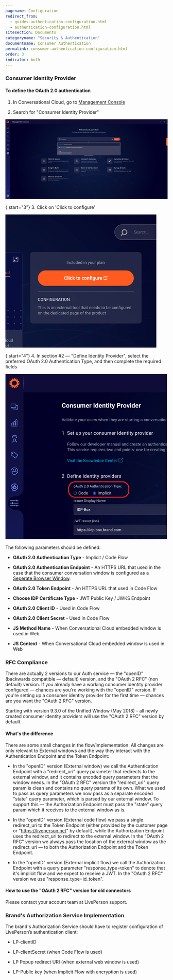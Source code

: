 ```yaml
---
pagename: Configuration
redirect_from:
  - guides-authentication-configuration.html
  - authentication-configuration.html
sitesection: Documents
categoryname: "Security & Authentication"
documentname: Consumer Authentication
permalink: consumer-authentication-configuration.html
order: 3
indicator: both
---
```


### Consumer Identity Provider

#### To define the OAuth 2.0 authentication

1.	In Conversational Cloud, go to [Management Console](https://knowledge.liveperson.com/admin-settings-management-console-overview.html)

2.	Search for "Consumer Identity Provider"

![Search for Consumer Identity Provider in the Management Console](img/mgmt_search_consumer_idp.png)

{:start="3"}
3.  Click on 'Click to configure'

![Click to configure the Consumer Identity Provider](img/mgmt_consumer_idp_configure.png)

{:start="4"}
4. In section #2 — "Define Identity Provider", select the preferred OAuth 2.0 Authentication Type, and then complete the required fields

![Select consumer authentication type](img/consumer_idp_select_type.png)

The following parameters should be defined:

* **OAuth 2.0 Authentication Type** - Implicit / Code Flow

* **OAuth 2.0 Authentication Endpoint** - An HTTPS URL that used in the case that the consumer conversation window is configured as a [Seperate Browser Window](https://knowledge.liveperson.com/messaging-channels-web-messaging-authenticated-web-messaging.html#separate-browser-window-flow).

* **OAuth 2.0 Token Endpoint** - An HTTPS URL that used in Code Flow

* **Choose IDP Certificate Type** - JWT Public Key / JWKS Endpoint

* **OAuth 2.0 Client ID** - Used in Code Flow

* **OAuth 2.0 Client Secret** - Used in Code Flow

* **JS Method Name** - When Conversational Cloud embedded window is used in Web

* **JS Context** - When Conversational Cloud embedded window is used in Web

### RFC Compliance

There are actually 2 versions to our Auth service — the "openID" (backwards compatible — default) version, and the "OAuth 2 RFC" (non default) version. If you already have a working consumer identity provider configured — chances are you're working with the "openID" version. If you're setting up a consumer identity provider for the first time — chances are you want the "OAuth 2 RFC" version.

Starting with version 9.3.0 of the Unified Window (May 2018) - all newly created consumer identity providers will use the "OAuth 2 RFC" version by default.

#### What's the difference

There are some small changes in the flow/implementation. All changes are only relevant to External windows and the way they interact with the Authentication Endpoint and the Token Endpoint:

*   In the "openID" version (External window) we call the Authentication Endpoint with a "redirect_uri" query parameter that redirects to the external window, and it contains encoded query parameters that the window needs. In the "OAuth 2 RFC" version the "redirect_uri" query param is clean and contains no query params of its own. What we used to pass as query parameters we now pass as a separate encoded "state" query parameter, which is parsed by our external window. To support this — the Authorization Endpoint must pass the "state" query param which it receives to the external window as is.

*   In the "openID" version (External code flow) we pass a single redirect_uri to the Token Endpoint (either provided by the customer page or "https://liveperson.net" by default), while the Authorization Endpoint uses the redirect_uri to redirect to the external window. In the "OAuth 2 RFC" version we always pass the location of the external window as the redirect_uri — to both the Authorization Endpoint and the Token Endpoint.

*   In the "openID" version (External implicit flow) we call the Authorization Endpoint with a query parameter "response_type=token" to denote that it's implicit flow and we expect to receive a JWT. In the "OAuth 2 RFC" version we use "response_type=id_token".

#### How to use the "OAuth 2 RFC" version for old connectors

Please contact your account team at LivePerson support.

### Brand's Authorization Service Implementation

The brand's Authorization Service should have to register configuration of LivePerson’s authentication client:

*	LP-clientID

*	LP-clientSecret (when Code Flow is used)

*	LP Popup redirect URI (when external web window is used)

*	LP-Public key (when Implicit Flow with encryption is used)